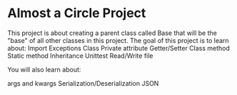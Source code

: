 # Almost a Circle Project

This project is about creating a parent class called Base that will be the
"base" of all other classes in this project. The goal of this project is to
learn about:
Import
Exceptions
Class
Private attribute
Getter/Setter
Class method
Static method
Inheritance
Unittest
Read/Write file

You will also learn about:

args and kwargs
Serialization/Deserialization
JSON